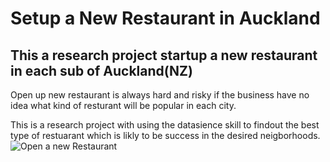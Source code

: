 # Setup a New Restaurant in Auckland
## This a research project startup a new restaurant in each sub of Auckland(NZ)
Open up new restaurant is always hard and risky if the business have no idea what kind of resturant will be popular in each city. 

This is a research project with using the datasience skill to findout the best
type of restuarant which is likly to be success in the desired neigborhoods.
![Open a new Restaurant](https://github.com/Clarkedlee/Opening-Restaurant-in-Auckland/blob/2e8771c2ed376419977f87bc890ca812a997fe9e/Screen%20Shot%202021-11-15%20at%204.47.10%20PM.jpg)
